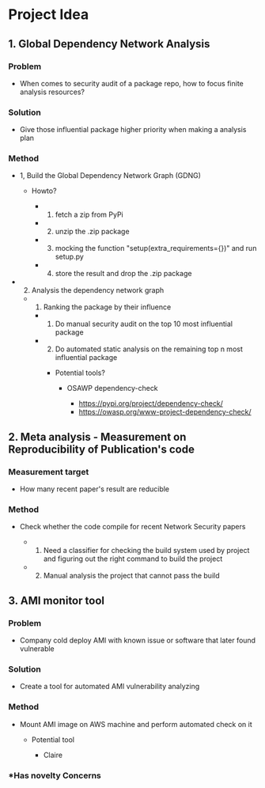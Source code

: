 # Project Idea

## 1. Global Dependency Network Analysis

### Problem

- When comes to security audit of a package repo, how to focus finite analysis resources?

### Solution

- Give those influential package higher priority when making a analysis plan

### Method

- 1, Build the Global Dependency Network Graph (GDNG)

	- Howto?

		- 1. fetch a zip from PyPi
		- 2. unzip the .zip package
		- 3. mocking the function "setup(extra_requirements={})" and run setup.py
		- 4. store the result and drop the .zip package

- 2. Analysis the dependency network graph

	- 1. Ranking the package by their influence 

		- 1. Do manual security audit on the top 10 most influential package
		- 2. Do automated static analysis on the remaining top n most influential package

			- Potential tools?

				- OSAWP dependency-check

					- https://pypi.org/project/dependency-check/
					- https://owasp.org/www-project-dependency-check/

## 2. Meta analysis - Measurement on Reproducibility of Publication's code

### Measurement target

- How many recent paper's result are reducible

### Method

- Check whether the code compile for recent Network Security papers

	- 1. Need a classifier for checking the build system used by project and figuring out the right command to build the project
	- 2. Manual analysis the project that cannot pass the build

## 3. AMI monitor tool

### Problem

- Company cold deploy AMI with known issue or software that later found vulnerable 

### Solution

- Create a tool for automated AMI vulnerability analyzing 

### Method

- Mount AMI image on AWS machine and perform automated check on it

	- Potential tool

		- Claire

### *Has novelty Concerns

